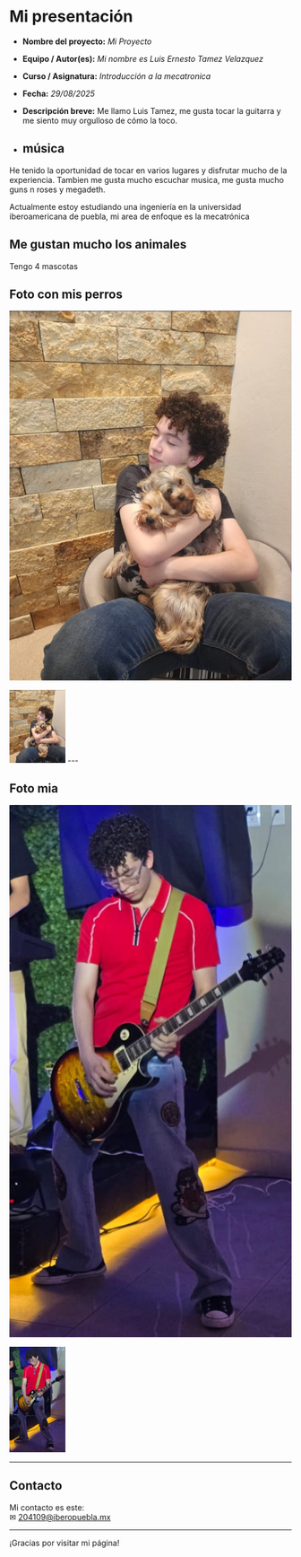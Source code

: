 # Mi presentación
- **Nombre del proyecto:** _Mi Proyecto_  
- **Equipo / Autor(es):** _Mi nombre es Luis Ernesto Tamez Velazquez_  
- **Curso / Asignatura:** _Introducción a la mecatronica_  
- **Fecha:** _29/08/2025_  
- **Descripción breve:** Me llamo Luis Tamez, me gusta tocar la guitarra y me siento muy orgulloso de cómo la toco.

- ## música
He tenido la oportunidad de tocar en varios lugares y disfrutar mucho de la experiencia.
Tambien me gusta mucho escuchar musica, me gusta mucho guns n roses y megadeth.

Actualmente estoy estudiando una ingeniería en la universidad iberoamericana de puebla, mi area de enfoque es la mecatrónica

## Me gustan mucho los animales

Tengo 4 mascotas

## Foto con mis perros

![Foto con mis perros](recursos/imgs/fotosw2.jpeg)

<img src="../recursos/imgs/fotosw2.jpeg" alt="Foto con mis perros" width="100">
---

## Foto mia

![Foto mia](recursos/imgs/fotol2.jpeg)

<img src="../recursos/imgs/fotol2.jpeg" alt="Foto mia" width="100"/>

---

## Contacto

Mi contacto es este:  
✉ [204109@iberopuebla.mx](mailto:204109@iberopuebla.mx)

---

¡Gracias por visitar mi página!
